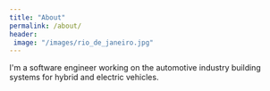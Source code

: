 ```yaml
---
title: "About"
permalink: /about/
header:
 image: "/images/rio_de_janeiro.jpg"
---
```


I'm a software engineer working on the automotive industry building systems for hybrid and electric vehicles.  